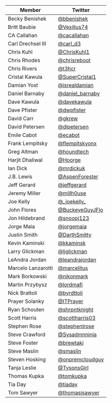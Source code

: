 | Member | Twitter |
| --- | --- |
| Becky Benishek | [@bbenishek](https://twitter.com/bbenishek) |
| Britt Baubie | [@Vexillus74](https://twitter.com/Vexillus74) |
| CA Callahan | [@cacallahan](https://twitter.com/cacallahan) |
| Carl Drechsel III | [@carl_d3](https://twitter.com/carl_d3) |
| Chris Kuhl | [@ChrisKuhl1](https://twitter.com/ChrisKuhl1) |
| Chris Rhodes | [@chrisreboot](https://twitter.com/chrisreboot) |
| Chris Rivers | [@t3hcr](https://twitter.com/t3hcr) |
| Cristal Kawula | [@SuperCristal1](https://twitter.com/SuperCristal1) |
| Damian Yost | [@isrealdamian](https://twitter.com/isrealdamian) |
| Daniel Barnaby | [@daniel_barnaby](https://twitter.com/daniel_barnaby) |
| Dave Kawula | [@davekawula](https://twitter.com/davekawula) |
| Dave Pfister | [@dwpfister](https://twitter.com/dwpfister) |
| David Carr | [@gkrew](https://twitter.com/gkrew) |
| David Petersen | [@dipetersen](https://twitter.com/dipetersen) |
| Emile Cabot | [@ecabot](https://twitter.com/ecabot) |
| Frank Lempitsky | [@flempitskyonx](https://twitter.com/flempitskyonx) |
| Greg Altman | [@houndtech](https://twitter.com/houndtech) |
| Harjit Dhaliwal | [@Hoorge](https://twitter.com/Hoorge) |
| Ian Dick | [@mrdickuk](https://twitter.com/mrdickuk) |
| J.B. Lewis | [@AspenForester](https://twitter.com/AspenForester) |
| Jeff Gerard | [@jeffgerard](https://twitter.com/jeffgerard) |
| Jeremy Miller | [@millh0use](https://twitter.com/millh0use) |
| Joe Kelly | [@\_joekelly\_](https://twitter.com/_joekelly_) |
| John Flores | [@BuckeyeGuyJFlo](https://twitter.com/BuckeyeGuyJFlo) |
| Jon Hildebrand | [@snoopj123](https://twitter.com/snoopj123) |
| Jorge Maia | [@jorgemaia](https://twitter.com/jorgemaia) |
| Justin Smith | [@DarthSmitty](https://twitter.com/DarthSmitty) |
| Kevin Kaminski | [@kkaminsk](https://twitter.com/kkaminsk) |
| Larry Glickman | [@ljglickman](https://twitter.com/ljglickman) |
| LeAndra Jordan | [@leandrajordan](https://twitter.com/leandrajordan) |
| Marcelo Lanzarotti | [@marcelitus](https://twitter.com/marcelitus) |
| Mark Borkowski | [@nikonmark](https://twitter.com/nikonmark) |
| Martin Przybysz | [@lordmafi](https://twitter.com/lordmafi) |
| Nick Brattoli | [@byrdttoli](https://twitter.com/byrdttoli) |
| Prayer Solanky | [@ITPrayer](https://twitter.com/ITPrayer) |
| Ryan Schouten | [@shrpntknight](https://twitter.com/shrpntknight) |
| Scott Harris | [@scottharris03](https://twitter.com/scottharris03) |
| Stephen Rose | [@stephenlrose](https://twitter.com/stephenlrose) |
| Steve Crawford | [@Sysadmnninja](https://twitter.com/Sysadmnninja) |
| Steve Foster | [@brewtaki](https://twitter.com/brewtaki) |
| Steve Maslin | [@smaslin](https://twitter.com/smaslin) |
| Steven Hosking | [@onpremcloudguy](https://twitter.com/onpremcloudguy) |
| Tanja Leslie | [@TysonsGirl](https://twitter.com/TysonsGirl) |
| Thomas Kupka | [@tomkupka](https://twitter.com/tomkupka) |
| Tia Day | [@tiaday](https://twitter.com/tiaday) |
| Tom Sawyer | [@thomasjsawyer](https://twitter.com/thomasjsawyer) |
